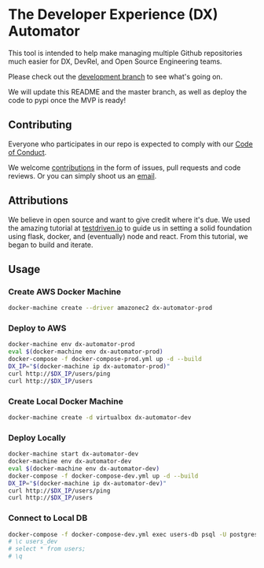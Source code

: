 # The Developer Experience (DX) Automator

This tool is intended to help make managing multiple Github repositories much easier for DX, DevRel, and Open Source Engineering teams. 

Please check out the [development branch](https://github.com/sendgrid/dx-automator/tree/development) to see what's going on.

We will update this README and the master branch, as well as deploy the code to pypi once the MVP is ready!

## Contributing
Everyone who participates in our repo is expected to comply with our [Code of Conduct](./CODE_OF_CONDUCT).

We welcome [contributions](./CONTRIBUTING.md) in the form of issues, pull requests and code reviews. Or you can simply shoot us an [email](mailto:dx@sendgrid.com).

## Attributions
We believe in open source and want to give credit where it's due. We used the amazing tutorial at [testdriven.io](https://testdriven.io) to guide us in setting a solid foundation using flask, docker, and (eventually) node and react. From this tutorial, we began to build and iterate.

## Usage

### Create AWS Docker Machine

```bash
docker-machine create --driver amazonec2 dx-automator-prod
```

### Deploy to AWS

```bash
docker-machine env dx-automator-prod
eval $(docker-machine env dx-automator-prod)
docker-compose -f docker-compose-prod.yml up -d --build
DX_IP="$(docker-machine ip dx-automator-prod)"
curl http://$DX_IP/users/ping
curl http://$DX_IP/users
```

### Create Local Docker Machine

```bash
docker-machine create -d virtualbox dx-automator-dev
```

### Deploy Locally

```bash
docker-machine start dx-automator-dev
docker-machine env dx-automator-dev
eval $(docker-machine env dx-automator-dev)
docker-compose -f docker-compose-dev.yml up -d --build
DX_IP="$(docker-machine ip dx-automator-dev)"
curl http://$DX_IP/users/ping
curl http://$DX_IP/users
```

### Connect to Local DB

```bash
docker-compose -f docker-compose-dev.yml exec users-db psql -U postgres
# \c users_dev
# select * from users;
# \q
```

